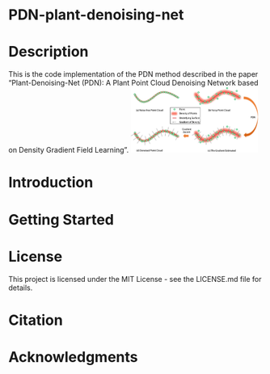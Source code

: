 # PDN-plant-denoising-net
# Description
This is the code implementation of the PDN method described in the paper “Plant-Denoising-Net (PDN): A Plant Point Cloud Denoising Network based on Density Gradient Field Learning”.
<img src="overview.png" alt="overview" width="50%" />
# Introduction
# Getting Started
# License
This project is licensed under the MIT License - see the LICENSE.md file for details.
# Citation
# Acknowledgments
